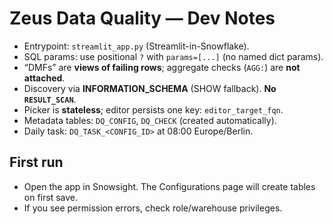 # Zeus Data Quality — Dev Notes

- Entrypoint: `streamlit_app.py` (Streamlit-in-Snowflake).
- SQL params: use positional `?` with `params=[...]` (no named dict params).
- “DMFs” are **views of failing rows**; aggregate checks (`AGG:`) are **not attached**.
- Discovery via **INFORMATION_SCHEMA** (SHOW fallback). **No `RESULT_SCAN`**.
- Picker is **stateless**; editor persists one key: `editor_target_fqn`.
- Metadata tables: `DQ_CONFIG`, `DQ_CHECK` (created automatically).
- Daily task: `DQ_TASK_<CONFIG_ID>` at 08:00 Europe/Berlin.

## First run
- Open the app in Snowsight. The Configurations page will create tables on first save.
- If you see permission errors, check role/warehouse privileges.

